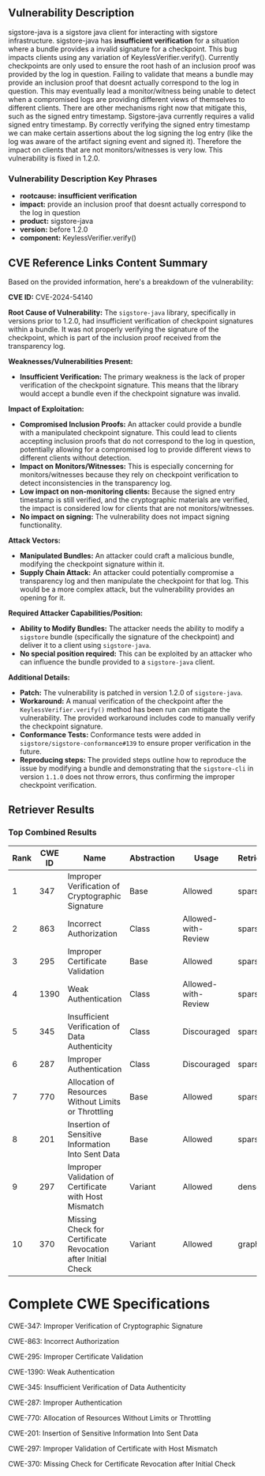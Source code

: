 ## Vulnerability Description
sigstore-java is a sigstore java client for interacting with sigstore infrastructure. sigstore-java has **insufficient verification** for a situation where a bundle provides a invalid signature for a checkpoint. This bug impacts clients using any variation of KeylessVerifier.verify(). Currently checkpoints are only used to ensure the root hash of an inclusion proof was provided by the log in question. Failing to validate that means a bundle may provide an inclusion proof that doesnt actually correspond to the log in question. This may eventually lead a monitor/witness being unable to detect when a compromised logs are providing different views of themselves to different clients. There are other mechanisms right now that mitigate this, such as the signed entry timestamp. Sigstore-java currently requires a valid signed entry timestamp. By correctly verifying the signed entry timestamp we can make certain assertions about the log signing the log entry (like the log was aware of the artifact signing event and signed it). Therefore the impact on clients that are not monitors/witnesses is very low. This vulnerability is fixed in 1.2.0.

### Vulnerability Description Key Phrases
- **rootcause:** **insufficient verification**
- **impact:** provide an inclusion proof that doesnt actually correspond to the log in question
- **product:** sigstore-java
- **version:** before 1.2.0
- **component:** KeylessVerifier.verify()

## CVE Reference Links Content Summary
Based on the provided information, here's a breakdown of the vulnerability:

**CVE ID:** CVE-2024-54140

**Root Cause of Vulnerability:**
The `sigstore-java` library, specifically in versions prior to 1.2.0, had insufficient verification of checkpoint signatures within a bundle. It was not properly verifying the signature of the checkpoint, which is part of the inclusion proof received from the transparency log.

**Weaknesses/Vulnerabilities Present:**
- **Insufficient Verification:** The primary weakness is the lack of proper verification of the checkpoint signature. This means that the library would accept a bundle even if the checkpoint signature was invalid.

**Impact of Exploitation:**
- **Compromised Inclusion Proofs:** An attacker could provide a bundle with a manipulated checkpoint signature. This could lead to clients accepting inclusion proofs that do not correspond to the log in question, potentially allowing for a compromised log to provide different views to different clients without detection.
- **Impact on Monitors/Witnesses:** This is especially concerning for monitors/witnesses because they rely on checkpoint verification to detect inconsistencies in the transparency log.
- **Low impact on non-monitoring clients:** Because the signed entry timestamp is still verified, and the cryptographic materials are verified, the impact is considered low for clients that are not monitors/witnesses.
- **No impact on signing:** The vulnerability does not impact signing functionality.

**Attack Vectors:**
- **Manipulated Bundles:** An attacker could craft a malicious bundle, modifying the checkpoint signature within it.
- **Supply Chain Attack:** An attacker could potentially compromise a transparency log and then manipulate the checkpoint for that log. This would be a more complex attack, but the vulnerability provides an opening for it.

**Required Attacker Capabilities/Position:**
- **Ability to Modify Bundles:** The attacker needs the ability to modify a `sigstore` bundle (specifically the signature of the checkpoint) and deliver it to a client using `sigstore-java`.
- **No special position required:** This can be exploited by an attacker who can influence the bundle provided to a `sigstore-java` client.

**Additional Details:**
- **Patch:** The vulnerability is patched in version 1.2.0 of `sigstore-java`.
- **Workaround:** A manual verification of the checkpoint after the `KeylessVerifier.verify()` method has been run can mitigate the vulnerability. The provided workaround includes code to manually verify the checkpoint signature.
- **Conformance Tests:** Conformance tests were added in `sigstore/sigstore-conformance#139` to ensure proper verification in the future.
- **Reproducing steps:** The provided steps outline how to reproduce the issue by modifying a bundle and demonstrating that the `sigstore-cli` in version `1.1.0` does not throw errors, thus confirming the improper checkpoint verification.

## Retriever Results

### Top Combined Results

| Rank | CWE ID | Name | Abstraction | Usage  | Retrievers | Individual Scores |
|------|--------|------|-------------|-------|------------|-------------------|
| 1 | 347 | Improper Verification of Cryptographic Signature | Base | Allowed | sparse | 1.021 |
| 2 | 863 | Incorrect Authorization | Class | Allowed-with-Review | sparse | 0.888 |
| 3 | 295 | Improper Certificate Validation | Base | Allowed | sparse | 0.885 |
| 4 | 1390 | Weak Authentication | Class | Allowed-with-Review | sparse | 0.876 |
| 5 | 345 | Insufficient Verification of Data Authenticity | Class | Discouraged | sparse | 0.871 |
| 6 | 287 | Improper Authentication | Class | Discouraged | sparse | 0.864 |
| 7 | 770 | Allocation of Resources Without Limits or Throttling | Base | Allowed | sparse | 0.863 |
| 8 | 201 | Insertion of Sensitive Information Into Sent Data | Base | Allowed | sparse | 0.856 |
| 9 | 297 | Improper Validation of Certificate with Host Mismatch | Variant | Allowed | dense | 0.453 |
| 10 | 370 | Missing Check for Certificate Revocation after Initial Check | Variant | Allowed | graph | 0.002 |



# Complete CWE Specifications

CWE-347: Improper Verification of Cryptographic Signature

CWE-863: Incorrect Authorization

CWE-295: Improper Certificate Validation

CWE-1390: Weak Authentication

CWE-345: Insufficient Verification of Data Authenticity

CWE-287: Improper Authentication

CWE-770: Allocation of Resources Without Limits or Throttling

CWE-201: Insertion of Sensitive Information Into Sent Data

CWE-297: Improper Validation of Certificate with Host Mismatch

CWE-370: Missing Check for Certificate Revocation after Initial Check